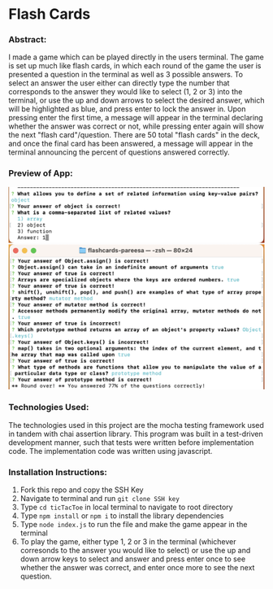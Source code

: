 # Flash Cards
### Abstract:
I made a game which can be played directly in the users terminal. The game is set up much like flash cards, in which each round of the game the user is presented a question in the terminal as well as 3 possible answers. To select an answer the user either can directly type the number that corresponds to the answer they would like to select (1, 2 or 3) into the terminal, or use the up and down arrows to select the desired answer, which will be highlighted as blue, and press enter to lock the answer in. Upon pressing enter the first time, a message will appear in the terminal declaring whether the answer was correct or not, while pressing enter again will show the next "flash card"/question. There are 50 total "flash cards" in the deck, and once the final card has been answered, a message will appear in the terminal announcing the percent of questions answered correctly. 

### Preview of App:
![screen shot of individual flash card](./screenshot2.png)
![screen shot of end of round message](./screenshot1.png)

### Technologies Used:
The technologies used in this project are the mocha testing framework used in tandem with chai assertion library. This program was built in a test-driven development manner, such that tests were written before implementation code. The implementation code was written using javascript. 

### Installation Instructions:
1. Fork this repo and copy the SSH Key
2. Navigate to terminal and run `git clone SSH key`
3. Type `cd ticTacToe` in local terminal to navigate to root directory
4. Type `npm install` or `npm i` to install the library dependencies
5. Type `node index.js` to run the file and make the game appear in the terminal
6. To play the game, either type 1, 2 or 3 in the terminal (whichever corresonds to the answer you would like to select) or use the up and down arrow keys to select and answer and press enter once to see whether the answer was correct, and enter once more to see the next question. 
